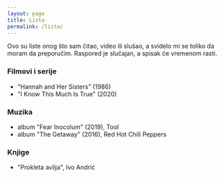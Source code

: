 ```yaml
---
layout: page
title: Lista
permalink: /lista/
---
```


Ovo su liste onog što sam čitao, video ili slušao, a svidelo mi se toliko da moram da preporučim. Raspored je slučajan, a spisak će vremenom rasti.

### Filmovi i serije
- "Hannah and Her Sisters" (1986)
- "I Know This Much Is True" (2020)

### Muzika
- album "Fear Inocolum" (2019), Tool
- album "The Getaway" (2016), Red Hot Chili Peppers

### Knjige
- "Prokleta avlija", Ivo Andrić

